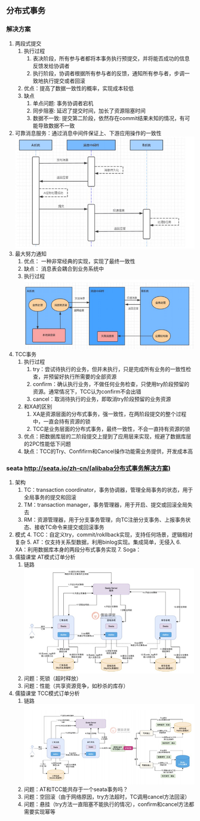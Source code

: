 ## 分布式事务
### 解决方案
1. 两段式提交
   1. 执行过程
      1. 表决阶段，所有参与者都将本事务执行预提交，并将能否成功的信息反馈发给协调者
      2. 执行阶段，协调者根据所有参与者的反馈，通知所有参与者，步调一致地执行提交或者回滚
   2. 优点：提高了数据一致性的概率，实现成本较低
   3. 缺点
      1. 单点问题: 事务协调者宕机 
      2. 同步阻塞: 延迟了提交时间，加长了资源阻塞时间 
      3. 数据不一致: 提交第二阶段，依然存在commit结果未知的情况，有可能导致数据不一致
2. 可靠消息服务：通过消息中间件保证上、下游应用操作的一致性![执行过程](./img/distribute-transaction-reliable-information.png)
3. 最大努力通知
   1. 优点： 一种非常经典的实现，实现了最终一致性
   2. 缺点： 消息表会耦合到业务系统中
   3. 执行过程![执行过程](./img/distribute-transaction-best-effort-notification.png)
4. TCC事务
   1. 执行过程
      1. try：尝试待执行的业务，但并未执行，只是完成所有业务的一致性检查，并预留好执行所需要的全部资源
      2. confirm：确认执行业务，不做任何业务检查，只使用try阶段预留的资源。通常情况下，TCC认为confirm不会出错
      3. cancel：取消待执行的业务，即取消try阶段预留的业务资源
   2. 和XA的区别
      1. XA是资源层面的分布式事务，强一致性，在两阶段提交的整个过程中，一直会持有资源的锁
      2. TCC是业务层面的分布式事务，最终一致性，不会一直持有资源的锁
   3. 优点：把数据库层的二阶段提交上提到了应用层来实现，规避了数据库层的2PC性能低下问题
   4. 缺点：TCC的Try、Confifirm和Cancel操作功能需业务提供，开发成本高
### seata http://seata.io/zh-cn/(alibaba分布式事务解决方案)
1. 架构
   1. TC：transaction coordinator，事务协调器，管理全局事务的状态，用于全局事务的提交和回滚
   2. TM：transaction manager，事务管理器，用于开启、提交或回滚全局失去
   3. RM：资源管理器，用于分支事务管理，向TC注册分支事务、上报事务状态、接收TC命令来提交或回滚事务
2. 模式
   4. TCC：自定义try，commit/rokllback实现，支持任何场景，逻辑相对复杂
   5. AT：仅支持关系型数据，利用binlog实现。集成简单，无侵入
   6. XA：利用数据库本身的两段分布式事务实现
   7. Soga：
3. 儒猿课堂 AT模式订单分析
   1. 链路![执行过程](./img/distribute-transaction-sample-seata-AT.png)
   2. 问题：死锁（超时释放）
   3. 问题：性能（共享资源竞争，如秒杀的库存）
4. 儒猿课堂 TCC模式订单分析
   1. 链路![执行过程](./img/distribute-transaction-sample-seata-TCC.png)
   2. 问题：AT和TCC能共存于一个seata事务吗？
   3. 问题：空回滚（由于网络原因，try方法超时，TC调用cancel方法回滚）
   4. 问题：悬挂（try方法一直阻塞不能执行的情况），confirm和cancel方法都需要实现幂等

